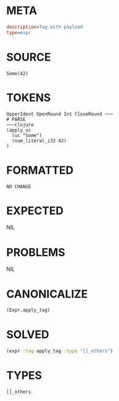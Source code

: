 # META
~~~ini
description=Tag with payload
type=expr
~~~
# SOURCE
~~~roc
Some(42)
~~~
# TOKENS
~~~text
UpperIdent OpenRound Int CloseRound ~~~
# PARSE
~~~clojure
(apply_uc
  (uc "Some")
  (num_literal_i32 42)
)
~~~
# FORMATTED
~~~roc
NO CHANGE
~~~
# EXPECTED
NIL
# PROBLEMS
NIL
# CANONICALIZE
~~~clojure
(Expr.apply_tag)
~~~
# SOLVED
~~~clojure
(expr :tag apply_tag :type "[]_others")
~~~
# TYPES
~~~roc
[]_others
~~~
